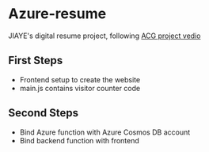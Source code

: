 # Azure-resume
JIAYE's digital resume project, following [ACG project vedio](https://www.youtube.com/watch?v=ieYrBWmkfno)

## First Steps

- Frontend setup to create the website
- main.js contains visitor counter code

## Second Steps
- Bind Azure function with Azure Cosmos DB account
- Bind backend function with frontend
